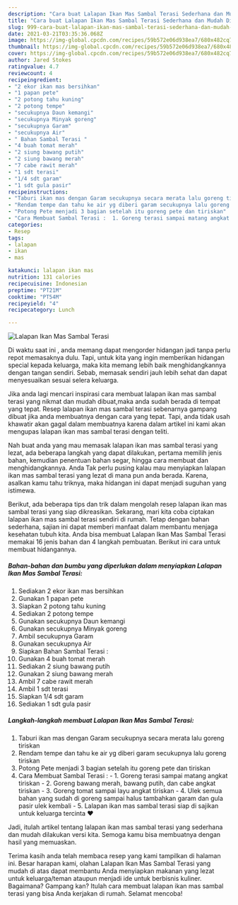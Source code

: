 ```yaml
---
description: "Cara buat Lalapan Ikan Mas Sambal Terasi Sederhana dan Mudah Dibuat"
title: "Cara buat Lalapan Ikan Mas Sambal Terasi Sederhana dan Mudah Dibuat"
slug: 999-cara-buat-lalapan-ikan-mas-sambal-terasi-sederhana-dan-mudah-dibuat
date: 2021-03-21T03:35:36.068Z
image: https://img-global.cpcdn.com/recipes/59b572e06d938ea7/680x482cq70/lalapan-ikan-mas-sambal-terasi-foto-resep-utama.jpg
thumbnail: https://img-global.cpcdn.com/recipes/59b572e06d938ea7/680x482cq70/lalapan-ikan-mas-sambal-terasi-foto-resep-utama.jpg
cover: https://img-global.cpcdn.com/recipes/59b572e06d938ea7/680x482cq70/lalapan-ikan-mas-sambal-terasi-foto-resep-utama.jpg
author: Jared Stokes
ratingvalue: 4.7
reviewcount: 4
recipeingredient:
- "2 ekor ikan mas bersihkan"
- "1 papan pete"
- "2 potong tahu kuning"
- "2 potong tempe"
- "secukupnya Daun kemangi"
- "secukupnya Minyak goreng"
- "secukupnya Garam"
- "secukupnya Air"
- " Bahan Sambal Terasi "
- "4 buah tomat merah"
- "2 siung bawang putih"
- "2 siung bawang merah"
- "7 cabe rawit merah"
- "1 sdt terasi"
- "1/4 sdt garam"
- "1 sdt gula pasir"
recipeinstructions:
- "Taburi ikan mas dengan Garam secukupnya secara merata lalu goreng tiriskan"
- "Rendam tempe dan tahu ke air yg diberi garam secukupnya lalu goreng tiriskan"
- "Potong Pete menjadi 3 bagian setelah itu goreng pete dan tiriskan"
- "Cara Membuat Sambal Terasi :  1. Goreng terasi sampai matang angkat tiriskan 2. Goreng bawang merah, bawang putih, dan cabe angkat tiriskan 3. Goreng tomat sampai layu angkat tiriskan 4. Ulek semua bahan yang sudah di goreng sampai halus tambahkan garam dan gula pasir ulek kembali 5. Lalapan ikan mas sambal terasi siap di sajikan untuk keluarga tercinta ❤"
categories:
- Resep
tags:
- lalapan
- ikan
- mas

katakunci: lalapan ikan mas 
nutrition: 131 calories
recipecuisine: Indonesian
preptime: "PT21M"
cooktime: "PT54M"
recipeyield: "4"
recipecategory: Lunch

---
```



![Lalapan Ikan Mas Sambal Terasi](https://img-global.cpcdn.com/recipes/59b572e06d938ea7/680x482cq70/lalapan-ikan-mas-sambal-terasi-foto-resep-utama.jpg)

Di waktu  saat ini , anda memang dapat mengorder hidangan jadi tanpa perlu repot memasaknya dulu. Tapi, untuk kita yang ingin memberikan hidangan special kepada keluarga, maka kita memang lebih baik menghidangkannya dengan tangan sendiri. Sebab, memasak sendiri jauh lebih sehat dan dapat menyesuaikan sesuai selera keluarga.

Jika anda lagi mencari inspirasi cara membuat lalapan ikan mas sambal terasi yang nikmat dan mudah dibuat,maka anda sudah berada di tempat yang tepat. Resep lalapan ikan mas sambal terasi  sebenarnya gampang dibuat jika anda membuatnya dengan cara yang tepat. Tapi, anda tidak usah khawatir akan gagal dalam membuatnya 
karena dalam artikel ini kami akan mengupas lalapan ikan mas sambal terasi dengan teliti.  



Nah buat anda yang mau memasak lalapan ikan mas sambal terasi yang lezat, ada beberapa langkah yang dapat dilakukan, pertama memilih jenis bahan, kemudian penentuan bahan segar, hingga cara membuat dan menghidangkannya. Anda Tak perlu pusing kalau mau menyiapkan lalapan ikan mas sambal terasi yang lezat di mana pun anda berada. Karena, asalkan kamu  tahu triknya, maka hidangan ini dapat menjadi suguhan yang istimewa.

Berikut, ada beberapa tips dan trik dalam mengolah resep lalapan ikan mas sambal terasi yang siap dikreasikan. Sekarang, mari kita coba ciptakan lalapan ikan mas sambal terasi sendiri di rumah. Tetap dengan bahan sederhana, sajian ini dapat memberi manfaat dalam membantu menjaga kesehatan tubuh kita. Anda bisa membuat Lalapan Ikan Mas Sambal Terasi memakai 16 jenis bahan dan 4 langkah pembuatan. Berikut ini cara untuk membuat hidangannya.

<!--inarticleads1-->

##### Bahan-bahan dan bumbu yang diperlukan dalam menyiapkan Lalapan Ikan Mas Sambal Terasi:

1. Sediakan 2 ekor ikan mas bersihkan
1. Gunakan 1 papan pete
1. Siapkan 2 potong tahu kuning
1. Sediakan 2 potong tempe
1. Gunakan secukupnya Daun kemangi
1. Gunakan secukupnya Minyak goreng
1. Ambil secukupnya Garam
1. Gunakan secukupnya Air
1. Siapkan  Bahan Sambal Terasi :
1. Gunakan 4 buah tomat merah
1. Sediakan 2 siung bawang putih
1. Gunakan 2 siung bawang merah
1. Ambil 7 cabe rawit merah
1. Ambil 1 sdt terasi
1. Siapkan 1/4 sdt garam
1. Sediakan 1 sdt gula pasir




<!--inarticleads2-->

##### Langkah-langkah membuat Lalapan Ikan Mas Sambal Terasi:

1. Taburi ikan mas dengan Garam secukupnya secara merata lalu goreng tiriskan
1. Rendam tempe dan tahu ke air yg diberi garam secukupnya lalu goreng tiriskan
1. Potong Pete menjadi 3 bagian setelah itu goreng pete dan tiriskan
1. Cara Membuat Sambal Terasi :  - 1. Goreng terasi sampai matang angkat tiriskan - 2. Goreng bawang merah, bawang putih, dan cabe angkat tiriskan - 3. Goreng tomat sampai layu angkat tiriskan - 4. Ulek semua bahan yang sudah di goreng sampai halus tambahkan garam dan gula pasir ulek kembali - 5. Lalapan ikan mas sambal terasi siap di sajikan untuk keluarga tercinta ❤




Jadi, itulah artikel tentang  lalapan ikan mas sambal terasi  yang sederhana dan mudah dilakukan versi kita. Semoga kamu bisa membuatnya dengan hasil yang memuaskan. 

Terima kasih anda telah membaca resep yang kami tampilkan di halaman ini. Besar harapan kami, olahan  Lalapan Ikan Mas Sambal Terasi yang mudah di atas dapat membantu Anda menyiapkan makanan yang lezat untuk keluarga/teman ataupun menjadi ide untuk berbisnis kuliner. Bagaimana? Gampang kan? Itulah cara membuat lalapan ikan mas sambal terasi yang bisa Anda kerjakan di rumah. Selamat mencoba!

